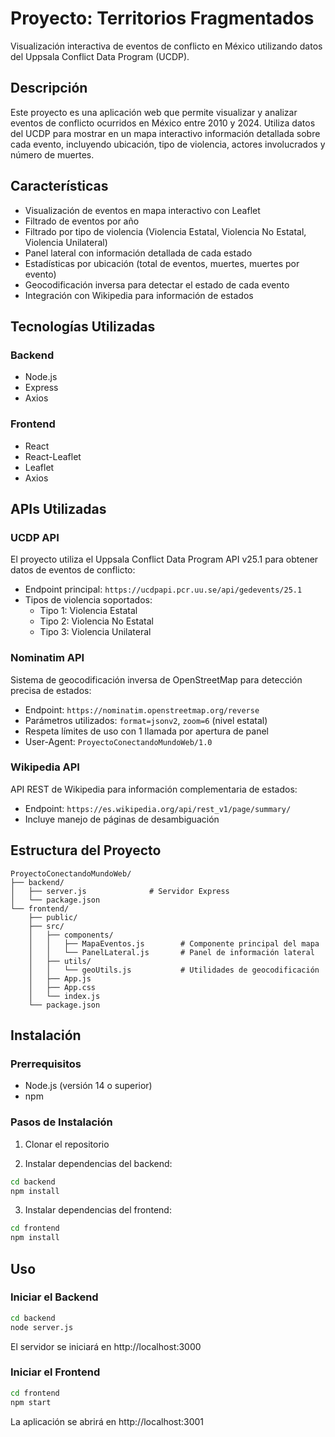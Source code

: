 # Proyecto: Territorios Fragmentados

Visualización interactiva de eventos de conflicto en México utilizando datos del Uppsala Conflict Data Program (UCDP).

## Descripción

Este proyecto es una aplicación web que permite visualizar y analizar eventos de conflicto ocurridos en México entre 2010 y 2024. Utiliza datos del UCDP para mostrar en un mapa interactivo información detallada sobre cada evento, incluyendo ubicación, tipo de violencia, actores involucrados y número de muertes.

## Características

- Visualización de eventos en mapa interactivo con Leaflet
- Filtrado de eventos por año
- Filtrado por tipo de violencia (Violencia Estatal, Violencia No Estatal, Violencia Unilateral)
- Panel lateral con información detallada de cada estado
- Estadísticas por ubicación (total de eventos, muertes, muertes por evento)
- Geocodificación inversa para detectar el estado de cada evento
- Integración con Wikipedia para información de estados

## Tecnologías Utilizadas

### Backend
- Node.js
- Express
- Axios

### Frontend
- React
- React-Leaflet
- Leaflet
- Axios

## APIs Utilizadas

### UCDP API
El proyecto utiliza el Uppsala Conflict Data Program API v25.1 para obtener datos de eventos de conflicto:
- Endpoint principal: `https://ucdpapi.pcr.uu.se/api/gedevents/25.1`
- Tipos de violencia soportados:
  - Tipo 1: Violencia Estatal
  - Tipo 2: Violencia No Estatal
  - Tipo 3: Violencia Unilateral

### Nominatim API
Sistema de geocodificación inversa de OpenStreetMap para detección precisa de estados:
- Endpoint: `https://nominatim.openstreetmap.org/reverse`
- Parámetros utilizados: `format=jsonv2`, `zoom=6` (nivel estatal)
- Respeta límites de uso con 1 llamada por apertura de panel
- User-Agent: `ProyectoConectandoMundoWeb/1.0`

### Wikipedia API
API REST de Wikipedia para información complementaria de estados:
- Endpoint: `https://es.wikipedia.org/api/rest_v1/page/summary/`
- Incluye manejo de páginas de desambiguación

## Estructura del Proyecto

```
ProyectoConectandoMundoWeb/
├── backend/
│   ├── server.js              # Servidor Express
│   └── package.json
└── frontend/
    ├── public/
    ├── src/
    │   ├── components/
    │   │   ├── MapaEventos.js        # Componente principal del mapa
    │   │   └── PanelLateral.js       # Panel de información lateral
    │   ├── utils/
    │   │   └── geoUtils.js           # Utilidades de geocodificación
    │   ├── App.js
    │   ├── App.css
    │   └── index.js
    └── package.json
```

## Instalación

### Prerrequisitos
- Node.js (versión 14 o superior)
- npm

### Pasos de Instalación

1. Clonar el repositorio

2. Instalar dependencias del backend:
```bash
cd backend
npm install
```

3. Instalar dependencias del frontend:
```bash
cd frontend
npm install
```

## Uso

### Iniciar el Backend
```bash
cd backend
node server.js
```
El servidor se iniciará en http://localhost:3000

### Iniciar el Frontend
```bash
cd frontend
npm start
```
La aplicación se abrirá en http://localhost:3001
